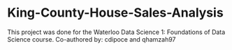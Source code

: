# King-County-House-Sales-Analysis
This project was done for the Waterloo Data Science 1: Foundations of Data Science course. Co-authored by: cdipoce and qhamzah97
